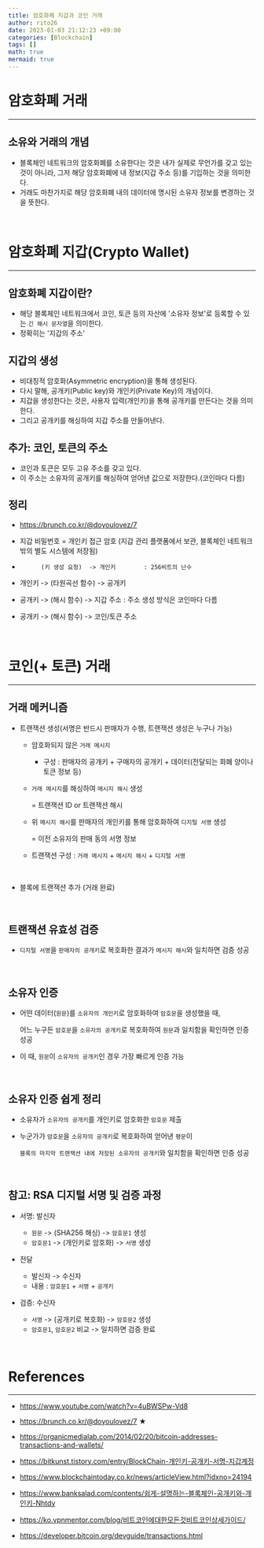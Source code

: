 ```yaml
--- 
title: 암호화폐 지갑과 코인 거래
author: rito26 
date: 2023-01-03 21:12:23 +09:00 
categories: [Blockchain] 
tags: [] 
math: true 
mermaid: true 
--- 
```


# 암호화폐 거래
---

## 소유와 거래의 개념
- 블록체인 네트워크의 암호화폐를 소유한다는 것은 내가 실제로 무언가를 갖고 있는 것이 아니라,
  그저 해당 암호화폐에 내 정보(지갑 주소 등)를 기입하는 것을 의미한다.
- 거래도 마찬가지로 해당 암호화폐 내의 데이터에 명시된 소유자 정보를 변경하는 것을 뜻한다.

<br>



# 암호화폐 지갑(Crypto Wallet)
--- 

## 암호화폐 지갑이란?
- 해당 블록체인 네트워크에서 코인, 토큰 등의 자산에 '소유자 정보'로 등록할 수 있는
  `긴 해시 문자열`을 의미한다.
- 정확히는 '지갑의 주소'

## 지갑의 생성
- 비대칭적 암호화(Asymmetric encryption)을 통해 생성된다.
- 다시 말해, 공개키(Public key)와 개인키(Private Key)의 개념이다.
- 지갑을 생성한다는 것은, 사용자 입력(개인키)을 통해 공개키를 만든다는 것을 의미한다.
- 그리고 공개키를 해싱하여 지갑 주소를 만들어낸다.

## 추가: 코인, 토큰의 주소
- 코인과 토큰은 모두 고유 주소를 갖고 있다.
- 이 주소는 소유자의 공개키를 해싱하여 얻어낸 값으로 저장한다.(코인마다 다름)

## 정리
- <https://brunch.co.kr/@doyoulovez/7>
- 지갑 비밀번호 = 개인키 접근 암호 (지갑 관리 플랫폼에서 보관, 블록체인 네트워크 밖의 별도 시스템에 저장됨)

-           (키 생성 요청)  -> 개인키        : 256비트의 난수
- 개인키 -> (타원곡선 함수) -> 공개키
- 공개키 -> (해시 함수)     -> 지갑 주소      : 주소 생성 방식은 코인마다 다름
- 공개키 -> (해시 함수)     -> 코인/토큰 주소

<br>


# 코인(+ 토큰) 거래
---

## 거래 메커니즘

- 트랜잭션 생성(서명은 반드시 판매자가 수행, 트랜잭션 생성은 누구나 가능)

  - 암호화되지 않은 `거래 메시지`
    - 구성 : 판매자의 공개키 + 구매자의 공개키 + 데이터(전달되는 화폐 양이나 토큰 정보 등)

  - `거래 메시지`를 해싱하여 `메시지 해시` 생성
    
    = 트랜잭션 ID or 트랜잭션 해시

  - 위 `메시지 해시`를 판매자의 개인키를 통해 암호화하여 `디지털 서명` 생성
    
    = 이전 소유자의 판매 동의 서명 정보

  - 트랜잭션 구성 : `거래 메시지` + `메시지 해시` + `디지털 서명`

<br>

- 블록에 트랜잭션 추가 (거래 완료)

<br>

## 트랜잭션 유효성 검증
  - `디지털 서명`을 `판매자의 공개키`로 복호화한 결과가 `메시지 해시`와 일치하면 검증 성공

<br>

## 소유자 인증 
- 어떤 데이터(`원문`)를 `소유자의 개인키`로 암호화하여 `암호문`을 생성했을 때, 

  어느 누구든 `암호문`을 `소유자의 공개키`로 복호화하여 `원문`과 일치함을 확인하면 인증 성공

- 이 때, `원문`이 `소유자의 공개키`인 경우 가장 빠르게 인증 가능

<br>

## 소유자 인증 쉽게 정리
- 소유자가 `소유자의 공개키`를 개인키로 암호화한 `암호문` 제출

- 누군가가 `암호문`을 `소유자의 공개키`로 복호화하여 얻어낸 `평문`이

  `블록의 마지막 트랜잭션 내에 저장된 소유자의 공개키`와 일치함을 확인하면 인증 성공

<br>


## 참고: RSA 디지털 서명 및 검증 과정
- 서명: 발신자
  - `원문`    -> (SHA256 해싱)     -> `암호문1` 생성
  - `암호문1` -> (개인키로 암호화) -> `서명`    생성

- 전달
  - 발신자 -> 수신자
  - 내용 : `암호문1` + `서명` + `공개키`

- 검증: 수신자
  - `서명` -> (공개키로 복호화) -> `암호문2` 생성
  - `암호문1`, `암호문2` 비교   -> 일치하면 검증 완료

<br>


<!------------------------------------------------------------------> 

# References
--- 
- <https://www.youtube.com/watch?v=4uBWSPw-Vd8> 
- <https://brunch.co.kr/@doyoulovez/7> ★
- <https://organicmedialab.com/2014/02/20/bitcoin-addresses-transactions-and-wallets/>
- <https://bitkunst.tistory.com/entry/BlockChain-개인키-공개키-서명-지갑계정>

- <https://www.blockchaintoday.co.kr/news/articleView.html?idxno=24194>
- <https://www.banksalad.com/contents/쉽게-설명하는-블록체인-공개키와-개인키-Nhtdy>
- <https://ko.vpnmentor.com/blog/비트코인에대한모든것비트코인상세가이드/>

- <https://developer.bitcoin.org/devguide/transactions.html>
